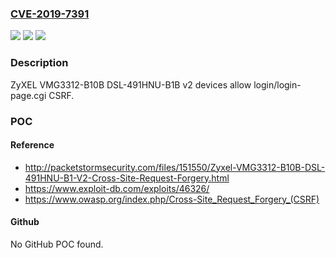 ### [CVE-2019-7391](https://cve.mitre.org/cgi-bin/cvename.cgi?name=CVE-2019-7391)
![](https://img.shields.io/static/v1?label=Product&message=n%2Fa&color=blue)
![](https://img.shields.io/static/v1?label=Version&message=n%2Fa&color=blue)
![](https://img.shields.io/static/v1?label=Vulnerability&message=n%2Fa&color=brighgreen)

### Description

ZyXEL VMG3312-B10B DSL-491HNU-B1B v2 devices allow login/login-page.cgi CSRF.

### POC

#### Reference
- http://packetstormsecurity.com/files/151550/Zyxel-VMG3312-B10B-DSL-491HNU-B1-V2-Cross-Site-Request-Forgery.html
- https://www.exploit-db.com/exploits/46326/
- https://www.owasp.org/index.php/Cross-Site_Request_Forgery_(CSRF)

#### Github
No GitHub POC found.

